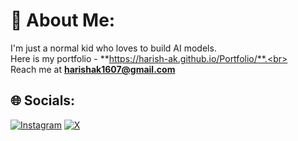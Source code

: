 # 💫 About Me:
I'm just a normal kid who loves to build AI models.<br>Here is my portfolio - **https://harish-ak.github.io/Portfolio/**.<br><br>
Reach me at **harishak1607@gmail.com**


## 🌐 Socials:
[![Instagram](https://img.shields.io/badge/Instagram-%23E4405F.svg?logo=Instagram&logoColor=white)](https://instagram.com/a.k._.2004) [![X](https://img.shields.io/badge/X-black.svg?logo=X&logoColor=white)](https://x.com/@ak_harish1607) 

